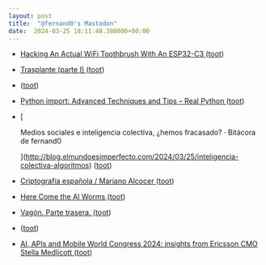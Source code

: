 ```yaml
---
layout: post
title:  "@fernand0's Mastodon"
date:  2024-03-25 18:11:48.380000+00:00
---
```

*  [Hacking An Actual WiFi Toothbrush With An ESP32-C3 ](https://hackaday.com/2024/03/05/hacking-an-actual-wifi-toothbrush-with-an-esp32-c3) ([toot](https://mastodon.social/@fernand0/112157675250036104))
*  [Trasplante (parte I) ](https://avecesunafoto.wordpress.com/2024/03/25/trasplante-parte-i) ([toot](https://mastodon.social/@fernand0/112157644146063523))
*  [ ](https://mastodon.social/@vrruiz) ([toot](https://mastodon.social/@fernand0/112157635466703173))
*  [Python import: Advanced Techniques and Tips – Real Python ](https://realpython.com/python-import) ([toot](https://mastodon.social/@fernand0/112157563011797738))
*  [
    
      Medios sociales e inteligencia colectiva, ¿hemos fracasado? · Bitácora de fernand0
    
   ](http://blog.elmundoesimperfecto.com/2024/03/25/inteligencia-colectiva-algoritmos) ([toot](https://mastodon.social/@fernand0/112157478290210931))
*  [Criptografía española / Mariano Alcocer ](https://cervantesvirtual.com/obra/criptografia-espanola) ([toot](https://mastodon.social/@fernand0/112157237073538225))
*  [Here Come the AI Worms ](https://www.wired.com/story/here-come-the-ai-worms) ([toot](https://mastodon.social/@fernand0/112157046662017698))
*  [Vagón. Parte trasera. ](https://www.flickr.com/photos/fernand0/53602115054) ([toot](https://mastodon.social/@fernand0/112157024992918556))
*  [ ](https://ieji.de/@GatOscuro) ([toot](https://mastodon.social/@fernand0/112156565976116924))
*  [AI, APIs and Mobile World Congress 2024: insights from Ericsson CMO Stella Medlicott   ](https://www.ericsson.com/en/blog/2024/2/mwc-reflections-api-5g-business-models-cmo-stella-medlicott) ([toot](https://mastodon.social/@fernand0/112156383936973387))
